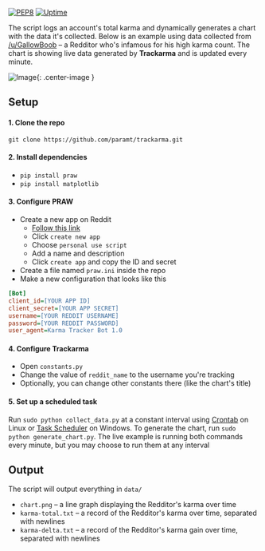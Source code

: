 [![PEP8](https://img.shields.io/travis/paramt/trackarma.svg?style=for-the-badge&label=PEP8)](https://travis-ci.org/paramt/trackarma)
[![Uptime](https://img.shields.io/uptimerobot/ratio/m782558311-0812dc9f1faff9a309c136ae.svg?style=for-the-badge)](https://status.param.me/782558311)

The script logs an account's total karma and dynamically 
generates a chart with the data it's collected. Below is an example using data 
collected from [/u/GallowBoob](https://www.reddit.com/user/GallowBoob) &ndash;
a Redditor who's infamous for his high karma count. The chart is showing 
live data generated by **Trackarma** and is updated every minute.

![Image](http://api.param.me/trackarma/charts/transparent/nogrid.png){: .center-image }

## Setup

#### 1. Clone the repo
`git clone https://github.com/paramt/trackarma.git`

#### 2. Install dependencies
- `pip install praw`
- `pip install matplotlib`

#### 3. Configure PRAW
- Create a new app on Reddit
    * [Follow this link](https://www.reddit.com/prefs/apps/)
    * Click `create new app`
    * Choose `personal use script`
    * Add a name and description
    * Click `create app` and copy the ID and secret
- Create a file named `praw.ini` inside the repo
- Make a new configuration that looks like this
```ini
[Bot]
client_id=[YOUR APP ID]
client_secret=[YOUR APP SECRET]
username=[YOUR REDDIT USERNAME]
password=[YOUR REDDIT PASSWORD]
user_agent=Karma Tracker Bot 1.0
```

#### 4. Configure Trackarma
- Open `constants.py`
- Change the value of `reddit_name` to the username you're tracking
- Optionally, you can change other constants there (like the chart's title)

#### 5. Set up a scheduled task
Run `sudo python collect_data.py` at a constant interval using [Crontab](https://www.howtogeek.com/101288/how-to-schedule-tasks-on-linux-an-introduction-to-crontab-files/) on Linux or  [Task Scheduler](http://theautomatic.net/2017/10/03/running-python-task-scheduler/) on Windows.
To generate the chart, run `sudo python generate_chart.py`. The live example is running both commands every minute, but you may choose to run them at any interval

## Output
The script will output everything in `data/`

- `chart.png` &ndash; a line graph displaying the Redditor's karma over time
- `karma-total.txt` &ndash; a record of the Redditor's karma over time, separated with newlines
- `karma-delta.txt` &ndash; a record of the Redditor's karma gain over time, separated with newlines
